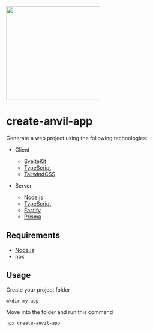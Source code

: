<img width="250" src="https://res.cloudinary.com/albin-groen/image/upload/v1640783429/81-819002_anvil-true-temper-png-anvil-png-transparent-png_wc5wl1.png" />

# create-anvil-app

Generate a web project using the following technologies:

- Client

  - [SvelteKit](https://kit.svelte.dev)
  - [TypeScript](http://typescriptlang.org)
  - [TailwindCSS](https://tailwindcss.com)

- Server
  - [Node.js](https://nodejs.org)
  - [TypeScript](http://typescriptlang.org)
  - [Fastify](https://www.fastify.io)
  - [Prisma](https://www.prisma.io)

## Requirements

- [Node.js](https://nodejs.org)
- [npx](https://www.npmjs.com/package/npx)

## Usage

Create your project folder

    mkdir my-app

Move into the folder and run this command

    npx create-anvil-app
